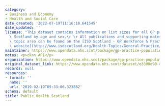 ```yaml
---
category:
- Business and Economy
- Health and Social Care
date_created: '2022-07-19T11:16:10.641545'
date_updated: ''
license: "This dataset contains information on list sizes for all GP practices in\
  \ Scotland by age and sex.\r \r All publications and supporting material to this\
  \ topic area can be found on the [ISD Scotland - GP Workforce & Practice Populations\
  \ website](http://www.isdscotland.org/Health-Topics/General-Practice/Workforce-and-Practice-Populations/)."
maintainer: https://www.opendata.nhs.scot/package/gp-practice-populations
notes: <p>ckan API</p>
organization: https://www.opendata.nhs.scot/package/gp-practice-populations
original_dataset_link: https://www.opendata.nhs.scot/dataset/e3300e98-cdd2-4f4e-a24e-06ee14fcc66c/resource/e692e29a-e428-495e-a123-575c2a17c937/download/20140101-practice-list-size.csv
records: null
resources:
- format: ''
  name: ''
  url: '2019-02-19T09:33:06.323882'
schema: default
title: Public Health Scotland
---
```

